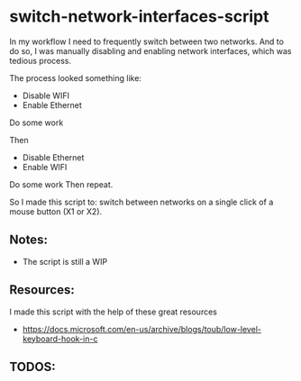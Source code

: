 # switch-network-interfaces-script

In my workflow I need to frequently switch between two networks.
And to do so, I was manually disabling and enabling network interfaces, which was tedious process.

The process looked something like: 

- Disable WIFI
- Enable Ethernet 

Do some work 

Then
- Disable Ethernet 
- Enable WIFI

Do some work 
Then repeat.

So I made this script to: switch between networks on a single click of a mouse button (X1 or X2).


## Notes:
- The script is still a WIP


## Resources:
I made this script with the help of these great resources 

- https://docs.microsoft.com/en-us/archive/blogs/toub/low-level-keyboard-hook-in-c

## TODOS: 
